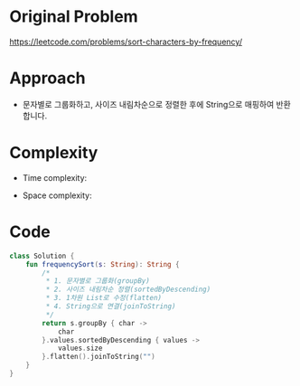 # Original Problem

https://leetcode.com/problems/sort-characters-by-frequency/

# Approach 

- 문자별로 그룹화하고, 사이즈 내림차순으로 정렬한 후에 String으로 매핑하여 반환합니다.


# Complexity

- Time complexity:

- Space complexity:

# Code

```kotlin
class Solution {
    fun frequencySort(s: String): String {
        /*
         * 1. 문자별로 그룹화(groupBy)
         * 2. 사이즈 내림차순 정렬(sortedByDescending)
         * 3. 1차원 List로 수정(flatten)
         * 4. String으로 연결(joinToString)
         */
        return s.groupBy { char ->
            char
        }.values.sortedByDescending { values ->
            values.size
        }.flatten().joinToString("")
    }
}
```
